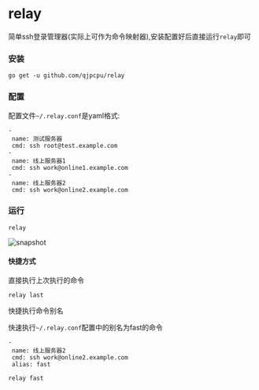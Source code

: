 relay
=====================================

简单ssh登录管理器(实际上可作为命令映射器),安装配置好后直接运行`relay`即可

### 安装

```
go get -u github.com/qjpcpu/relay
```

### 配置

配置文件`~/.relay.conf`是yaml格式:

```
- 
 name: 测试服务器
 cmd: ssh root@test.example.com
- 
 name: 线上服务器1
 cmd: ssh work@online1.example.com
-
 name: 线上服务器2
 cmd: ssh work@online2.example.com
```

### 运行

```
relay
```

![snapshot](https://raw.githubusercontent.com/qjpcpu/relay/master/snapshot.png)


#### 快捷方式

直接执行上次执行的命令

```
relay last
```

快捷执行命令别名

快速执行`~/.relay.conf`配置中的别名为fast的命令

```
-
 name: 线上服务器2
 cmd: ssh work@online2.example.com
 alias: fast
```

```
relay fast
```

